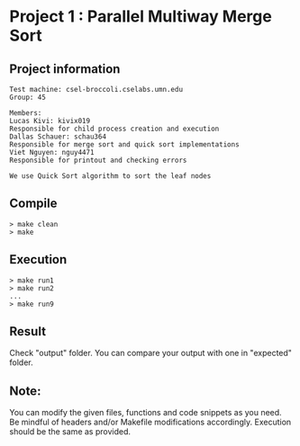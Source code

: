 # Project 1 : Parallel Multiway Merge Sort

## Project information
	Test machine: csel-broccoli.cselabs.umn.edu  
	Group: 45  

	Members:  
	Lucas Kivi: kivix019  
	Responsible for child process creation and execution  
	Dallas Schauer: schau364  
	Responsible for merge sort and quick sort implementations  
	Viet Nguyen: nguy4471  
	Responsible for printout and checking errors  

	We use Quick Sort algorithm to sort the leaf nodes

## Compile
	> make clean
	> make

## Execution
	> make run1
	> make run2 
	...
	> make run9

## Result
Check "output" folder. You can compare your output with one in "expected" folder.
	
## Note:
You can modify the given files, functions and code snippets as you need.
Be mindful of headers and/or Makefile modifications accordingly. 
Execution should be the same as provided.
